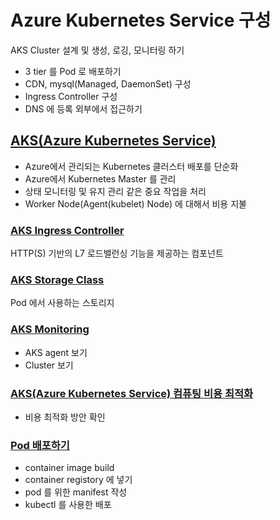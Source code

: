 # Azure Kubernetes Service 구성
AKS Cluster 설계 및 생성, 로깅, 모니터링 하기
- 3 tier 를 Pod 로 배포하기
- CDN, mysql(Managed, DaemonSet) 구성
- Ingress Controller 구성
- DNS 에 등록 외부에서 접근하기

## [AKS(Azure Kubernetes Service)](./AKS.md)  
- Azure에서 관리되는 Kubernetes 클러스터 배포를 단순화  
- Azure에서 Kubernetes Master 를 관리  
- 상태 모니터링 및 유지 관리 같은 중요 작업을 처리  
- Worker Node(Agent(kubelet) Node) 에 대해서 비용 지불  
### [AKS Ingress Controller](./AKS-IngressController.md)  
HTTP(S) 기반의 L7 로드밸런싱 기능을 제공하는 컴포넌트  

### [AKS Storage Class](./AKS-SC.md)  
Pod 에서 사용하는 스토리지  

### [AKS Monitoring](./AKS-Monitoring.md)  
- AKS agent 보기
- Cluster 보기

### [AKS(Azure Kubernetes Service) 컴퓨팅 비용 최적화](./AKS-CostOptimization.md)  
- 비용 최적화 방안 확인  
### [Pod 배포하기](./AKS-Pod.md) 
- container image build
- container registory 에 넣기
- pod 를 위한 manifest 작성
- kubectl 를 사용한 배포